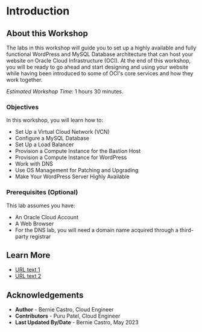 # Introduction

## About this Workshop

The labs in this workshop will guide you to set up a highly available and fully functional WordPress and MySQL Database architecture that can host your website on Oracle Cloud Infrastructure (OCI). At the end of this workshop, you will be ready to go ahead and start designing and using your website while having been introduced to some of OCI's core services and how they work together.

*Estimated Workshop Time:* 1 hours 30 minutes.

### Objectives

In this workshop, you will learn how to:
* Set Up a Virtual Cloud Network (VCN)
* Configure a MySQL Database
* Set Up a Load Balancer
* Provision a Compute Instance for the Bastion Host
* Provision a Compute Instance for WordPress
* Work with DNS
* Use OS Management for Patching and Upgrading
* Make Your WordPress Server Highly Available

### Prerequisites (Optional)

This lab assumes you have:
* An Oracle Cloud Account
* A Web Browser
* For the DNS lab, you will need a domain name acquired through a third-party registrar



## Learn More

* [URL text 1](http://docs.oracle.com)
* [URL text 2](http://docs.oracle.com)

## Acknowledgements
* **Author** - Bernie Castro, Cloud Engineer
* **Contributors** - Puru Patel, Cloud Engineer
* **Last Updated By/Date** - Bernie Castro, May 2023
